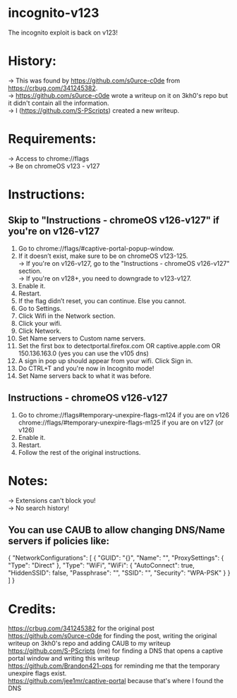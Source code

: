 # incognito-v123
The incognito exploit is back on v123!

# History:
-> This was found by https://github.com/s0urce-c0de from https://crbug.com/341245382. <br> 
-> https://github.com/s0urce-c0de wrote a writeup on it on 3kh0's repo but it didn't contain all the information. <br> 
-> I (https://github.com/S-PScripts) created a new writeup. <br> 

# Requirements:
-> Access to chrome://flags <br> 
-> Be on chromeOS v123 - v127 <br> 

# Instructions:
## Skip to "Instructions - chromeOS v126-v127" if you're on v126-v127
1. Go to chrome://flags/#captive-portal-popup-window.
2. If it doesn’t exist, make sure to be on chromeOS v123-125. <br> 
   -> If you're on v126-v127, go to the "Instructions - chromeOS v126-v127" section. <br> 
   -> If you're on v128+, you need to downgrade to v123-v127. <br> 
3. Enable it.
4. Restart.
5. If the flag didn’t reset, you can continue. Else you cannot.
6. Go to Settings.
7. Click Wifi in the Network section.
8. Click your wifi.
9. Click Network.
10. Set Name servers to Custom name servers.
11. Set the first box to detectportal.firefox.com OR captive.apple.com OR 150.136.163.0 (yes you can use the v105 dns)
12. A sign in pop up should appear from your wifi. Click Sign in.
13. Do CTRL+T and you're now in Incognito mode!
14. Set Name servers back to what it was before.

## Instructions - chromeOS v126-v127
1. Go to chrome://flags#temporary-unexpire-flags-m124 if you are on v126 <br> 
         chrome://flags/#temporary-unexpire-flags-m125 if you are on v127 (or v126) <br> 
2. Enable it.
3. Restart.
4. Follow the rest of the original instructions.

# Notes:
-> Extensions can't block you! <br>
-> No search history! <br>

## You can use CAUB to allow changing DNS/Name servers if policies like:

{
   "NetworkConfigurations": [ {
      "GUID": "{<redacted>}",
      "Name": "<redacted>",
      "ProxySettings": {
         "Type": "Direct"
      },
      "Type": "WiFi",
      "WiFi": {
         "AutoConnect": true,
         "HiddenSSID": false,
         "Passphrase": "<redacted>",
         "SSID": "<redacted>",
         "Security": "WPA-PSK"
      }
   } ]
}


# Credits:
https://crbug.com/341245382 for the original post <br>
https://github.com/s0urce-c0de for finding the post, writing the original writeup on 3kh0's repo and adding CAUB to my writeup <br>
https://github.com/S-PScripts (me) for finding a DNS that opens a captive portal window and writing this writeup <br>
https://github.com/Brandon421-ops for reminding me that the temporary unexpire flags exist. <br>
https://github.com/jee1mr/captive-portal because that's where I found the DNS <br>
